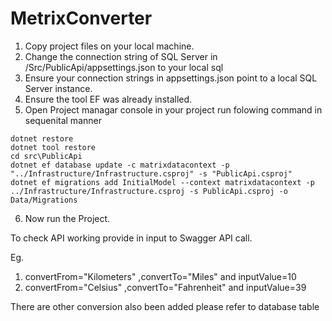 # MetrixConverter

1. Copy project files on your local machine.
2. Change the connection string of SQL Server in /Src/PublicApi/appsettings.json to your local sql
3. Ensure your connection strings in appsettings.json point to a local SQL Server instance.
4. Ensure the tool EF was already installed. 
5. Open Project managar console in your project run folowing command in sequenital manner
  ```
dotnet restore
dotnet tool restore
cd src\PublicApi
dotnet ef database update -c matrixdatacontext -p "../Infrastructure/Infrastructure.csproj" -s "PublicApi.csproj"
dotnet ef migrations add InitialModel --context matrixdatacontext -p ../Infrastructure/Infrastructure.csproj -s PublicApi.csproj -o Data/Migrations
  ```
6. Now run the Project.

To check API working provide in input to Swagger API call.

Eg. 
1. convertFrom="Kilometers" ,convertTo="Miles" and inputValue=10
2. convertFrom="Celsius" ,convertTo="Fahrenheit" and inputValue=39

There are other conversion also been added please refer to database table

